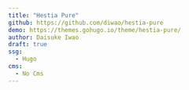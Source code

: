 ```yaml
---
title: "Hestia Pure"
github: https://github.com/diwao/hestia-pure
demo: https://themes.gohugo.io/theme/hestia-pure/
author: Daisuke Iwao
draft: true
ssg:
  - Hugo
cms:
  - No Cms
---
```

